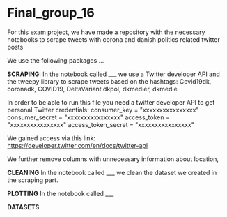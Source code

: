 # Final_group_16

For this exam project, we have made a repository with the necessary notebooks to scrape tweets with corona and danish politics related twitter posts

We use the following packages ...

**SCRAPING**: 
In the notebook called ___ we use a Twitter developer API and the tweepy library to scrape tweets based on the hashtags: 
Covid19dk, coronadk, COVID19, DeltaVariant
dkpol, dkmedier, dkmedie

In order to be able to run this file you need a twitter developer API to get personal Twitter credentials:
consumer_key = "xxxxxxxxxxxxxxxx"
consumer_secret = "xxxxxxxxxxxxxxxx"
access_token = "xxxxxxxxxxxxxxxx"
access_token_secret = "xxxxxxxxxxxxxxxx"

We gained access via this link: https://developer.twitter.com/en/docs/twitter-api 

We further remove columns with unnecessary information about location, 

**CLEANING**
In the notebook called ___ we clean the dataset we created in the scraping part. 

**PLOTTING**
In the notebook called ___

**DATASETS**
